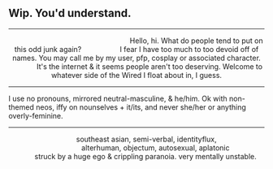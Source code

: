 ## Wip. You'd understand.
---

<p align="center">
⠀⠀⠀⠀⠀⠀⠀⠀⠀⠀⠀⠀⠀⠀⠀⠀⠀⠀⠀⠀⠀⠀⠀Hello, hi. What do people tend to put on this odd junk again?
⠀⠀⠀⠀⠀⠀⠀I fear I have too much to too devoid off of names. You may call me by my user, pfp, cosplay or associated character.
⠀⠀⠀⠀⠀It's the internet & it seems people aren't too deserving. Welcome to whatever side of the Wired I float about in, I guess.
</p>

---

I use no pronouns, mirrored neutral-masculine, & he/him. Ok with non-themed neos, iffy on nounselves + it/its, and never she/her or anything overly-feminine.

---

⠀⠀⠀⠀⠀⠀⠀⠀⠀⠀⠀⠀⠀southeast asian, semi-verbal, identityflux,
⠀⠀⠀⠀⠀⠀⠀⠀⠀⠀⠀⠀⠀⠀alterhuman, objectum, autosexual, aplatonic
⠀⠀⠀⠀⠀struck by a huge ego & crippling paranoia. very mentally unstable.
<!--
**UnopenedEmail/UnopenedEmail** is a ✨ _special_ ✨ repository because its `README.md` (this file) appears on your GitHub profile.

Here are some ideas to get you started:

- 🔭 I’m currently working on ...
- 🌱 I’m currently learning ...
- 👯 I’m looking to collaborate on ...
- 🤔 I’m looking for help with ...
- 💬 Ask me about ...
- 📫 How to reach me: ...
- 😄 Pronouns: ...
- ⚡ Fun fact: ...
-->
